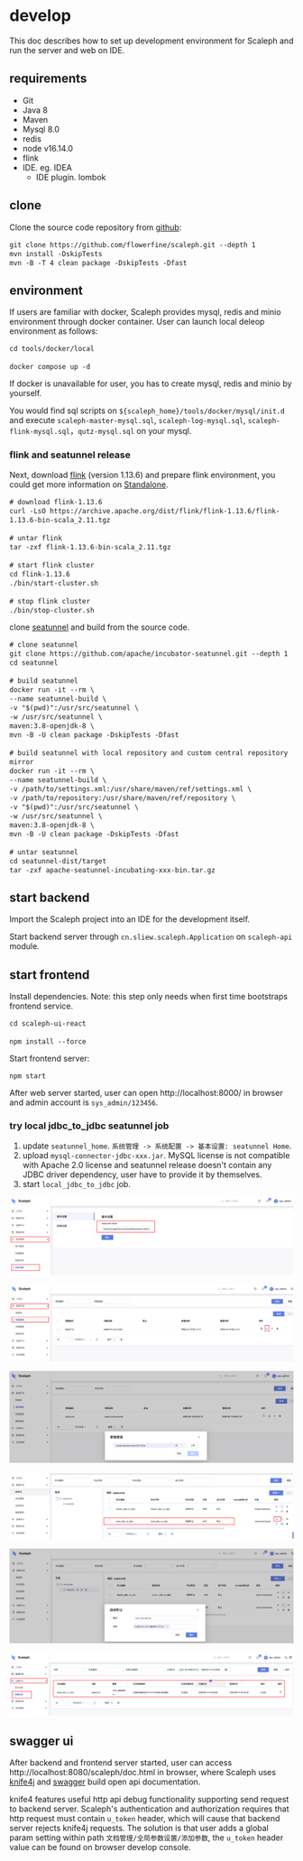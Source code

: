 # develop

This doc describes how to set up development environment for Scaleph and run the server and web on IDE.

## requirements

- Git
- Java 8
- Maven
- Mysql 8.0
- redis
- node v16.14.0
- flink
- IDE. eg. IDEA
    - IDE plugin. lombok


## clone

Clone the source code repository from [github](https://github.com/flowerfine/scaleph):

```shell
git clone https://github.com/flowerfine/scaleph.git --depth 1
mvn install -DskipTests
mvn -B -T 4 clean package -DskipTests -Dfast
```

## environment

If users are familiar with docker, Scaleph provides mysql, redis and minio environment through docker container. User can launch local deleop environment as follows:

```shell
cd tools/docker/local

docker compose up -d
```

If docker is unavailable for user, you has to create mysql, redis and minio by yourself.

You would find sql scripts on `${scaleph_home}/tools/docker/mysql/init.d` and execute `scaleph-master-mysql.sql`, `scaleph-log-mysql.sql`, `scaleph-flink-mysql.sql`，`qutz-mysql.sql` on your mysql.

### flink and seatunnel release

Next, download [flink](https://flink.apache.org/downloads.html#apache-flink-1136) (version 1.13.6) and prepare flink environment, you could get more information on [Standalone](https://nightlies.apache.org/flink/flink-docs-release-1.13/docs/deployment/resource-providers/standalone/overview/#standalone).

```shell
# download flink-1.13.6
curl -LsO https://archive.apache.org/dist/flink/flink-1.13.6/flink-1.13.6-bin-scala_2.11.tgz

# untar flink
tar -zxf flink-1.13.6-bin-scala_2.11.tgz

# start flink cluster
cd flink-1.13.6
./bin/start-cluster.sh

# stop flink cluster
./bin/stop-cluster.sh
```

clone [seatunnel](https://github.com/apache/incubator-seatunnel) and build from the source code.

```shell
# clone seatunnel
git clone https://github.com/apache/incubator-seatunnel.git --depth 1
cd seatunnel

# build seatunnel
docker run -it --rm \
--name seatunnel-build \
-v "$(pwd)":/usr/src/seatunnel \
-w /usr/src/seatunnel \
maven:3.8-openjdk-8 \
mvn -B -U clean package -DskipTests -Dfast

# build seatunnel with local repository and custom central repository mirror
docker run -it --rm \
--name seatunnel-build \
-v /path/to/settings.xml:/usr/share/maven/ref/settings.xml \
-v /path/to/repository:/usr/share/maven/ref/repository \
-v "$(pwd)":/usr/src/seatunnel \
-w /usr/src/seatunnel \
maven:3.8-openjdk-8 \
mvn -B -U clean package -DskipTests -Dfast

# untar seatunnel
cd seatunnel-dist/target
tar -zxf apache-seatunnel-incubating-xxx-bin.tar.gz
```

## start backend

Import the Scaleph project into an IDE for the development itself.

Start backend server through `cn.sliew.scaleph.Application` on `scaleph-api` module.

## start frontend

Install dependencies. Note: this step only needs when first time bootstraps frontend service.

```shell
cd scaleph-ui-react

npm install --force
```

Start frontend server:

```shell
npm start
```

After web server started, user can open http://localhost:8000/ in browser and admin account is `sys_admin/123456`.

### try local jdbc_to_jdbc seatunnel job

1. update `seatunnel_home`. `系统管理 -> 系统配置 -> 基本设置: seatunnel Home`.
2. upload `mysql-connector-jdbc-xxx.jar`. MySQL license is not compatible with Apache 2.0 license and seatunnel release doesn't contain any JDBC driver dependency, user have to provide it by themselves.
3. start `local_jdbc_to_jdbc` job.

![image-20220619090931916](develop.assets/image-20220619090931916.png)

![image-20220619091022358](develop.assets/image-20220619091022358.png)

![image-20220619091048566](develop.assets/image-20220619091048566.png)

![image-20220619091119965](develop.assets/image-20220619091119965.png)

![image-20220619091138141](develop.assets/image-20220619091138141.png)

![image-20220619091204243](develop.assets/image-20220619091204243.png)

## swagger ui

After backend and frontend server started, user can access http://localhost:8080/scaleph/doc.html in browser, where Scaleph uses [knife4j](https://doc.xiaominfo.com/knife4j/documentation/) and [swagger](https://swagger.io/) build open api documentation.

knife4 features useful http api debug functionality supporting send request to backend server. Scaleph's authentication and authorization requires that http request must contain `u_token` header, which will cause that backend server rejects knife4j requests. The solution is that user adds a global param setting within path `文档管理/全局参数设置/添加参数`, the `u_token` header value can be found on browser develop console.

